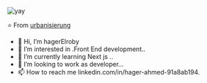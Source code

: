 
![yay](https://raw.githubusercontent.com/urbanisierung/urbanisierung/master/that-was-more-work-than-i-thought.svg)

⭐️ From [urbanisierung](https://github.com/urbanisierung)






- 👋 Hi, I’m hagerElroby
- 👀 I’m interested in .Front End development..
- 🌱 I’m currently learning Next js ..
- 💞️ I’m looking to work as developer...
- 📫 How to reach me linkedin.com/in/hager-ahmed-91a8ab194.

<!---
hagerElroby/hagerElroby is a ✨ special ✨ repository because its `README.md` (this file) appears on your GitHub profile.
You can click the Preview link to take a look at your changes.
--->
